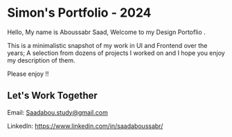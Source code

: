 # Simon's Portfolio - 2024

Hello, My name is Aboussabr Saad, Welcome to my Design Portoflio .

This is a minimalistic snapshot of my work in UI and Frontend over the years; A selection from dozens of projects I worked on and I hope you enjoy my description of them.

Please enjoy !!




## Let's Work Together

Email: Saadabou.study@gmail.com

LinkedIn: https://www.linkedin.com/in/saadaboussabr/
